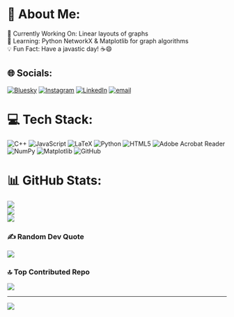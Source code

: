 # 💫 About Me:
🔭 Currently Working On: Linear layouts of graphs<br>🌱 Learning: Python NetworkX & Matplotlib for graph algorithms<br>💡 Fun Fact: Have a javastic day! ☕😄


## 🌐 Socials:
[![Bluesky](https://img.shields.io/badge/bluesky-0285FF?style=for-the-badge&logo=bluesky&logoColor=%23FFFFFF)](https://bsky.app/profile/MariaEleni) [![Instagram](https://img.shields.io/badge/Instagram-%23E4405F.svg?logo=Instagram&logoColor=white)](https://instagram.com/@marialenapld) [![LinkedIn](https://img.shields.io/badge/LinkedIn-%230077B5.svg?logo=linkedin&logoColor=white)](https://linkedin.com/in/Maria-EleniPavlidi) [![email](https://img.shields.io/badge/Email-D14836?logo=gmail&logoColor=white)](mailto:m.e.pavlidi@uoi.gr) 

# 💻 Tech Stack:
![C++](https://img.shields.io/badge/c++-%2300599C.svg?style=for-the-badge&logo=c%2B%2B&logoColor=white) ![JavaScript](https://img.shields.io/badge/javascript-%23323330.svg?style=for-the-badge&logo=javascript&logoColor=%23F7DF1E) ![LaTeX](https://img.shields.io/badge/latex-%23008080.svg?style=for-the-badge&logo=latex&logoColor=white) ![Python](https://img.shields.io/badge/python-3670A0?style=for-the-badge&logo=python&logoColor=ffdd54) ![HTML5](https://img.shields.io/badge/html5-%23E34F26.svg?style=for-the-badge&logo=html5&logoColor=white) ![Adobe Acrobat Reader](https://img.shields.io/badge/Adobe%20Acrobat%20Reader-EC1C24.svg?style=for-the-badge&logo=Adobe%20Acrobat%20Reader&logoColor=white) ![NumPy](https://img.shields.io/badge/numpy-%23013243.svg?style=for-the-badge&logo=numpy&logoColor=white) ![Matplotlib](https://img.shields.io/badge/Matplotlib-%23ffffff.svg?style=for-the-badge&logo=Matplotlib&logoColor=black) ![GitHub](https://img.shields.io/badge/github-%23121011.svg?style=for-the-badge&logo=github&logoColor=white)
# 📊 GitHub Stats:
![](https://github-readme-stats.vercel.app/api?username=Maria-EleniPavlidi&theme=dark&hide_border=false&include_all_commits=false&count_private=false)<br/>
![](https://nirzak-streak-stats.vercel.app/?user=Maria-EleniPavlidi&theme=dark&hide_border=false)<br/>
![](https://github-readme-stats.vercel.app/api/top-langs/?username=Maria-EleniPavlidi&theme=dark&hide_border=false&include_all_commits=false&count_private=false&layout=compact)

### ✍️ Random Dev Quote
![](https://quotes-github-readme.vercel.app/api?type=horizontal&theme=radical)

### 🔝 Top Contributed Repo
![](https://github-contributor-stats.vercel.app/api?username=Maria-EleniPavlidi&limit=5&theme=dark&combine_all_yearly_contributions=true)

---
[![](https://visitcount.itsvg.in/api?id=Maria-EleniPavlidi&icon=0&color=0)](https://visitcount.itsvg.in)

<!-- Proudly created with GPRM ( https://gprm.itsvg.in ) -->
